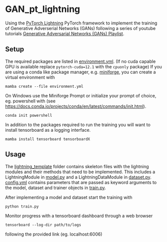 # GAN_pt_lightning
Using the [PyTorch Lightning](https://lightning.ai/docs/pytorch/stable/) PyTorch framework to implement the training of Generative Adverserial Networks (GANs) following a series of youtube tutorials [Generative Adversarial Networks (GANs) Playlist](https://www.youtube.com/playlist?list=PLhhyoLH6IjfwIp8bZnzX8QR30TRcHO8Va).


## Setup

The required packages are listed in [environment.yml](environment.yml). (If no cuda capable GPU is available replace `pytorch-cuda=12.1` with the `cpuonly` package)
If you are using a conda like package manager, e.g. [miniforge](https://github.com/conda-forge/miniforge#install), you can create a virtual environment with 
```
mamba create --file environment.yml
```
On Windows use the Miniforge Prompt or initialize your prompt of choice, eg. powershell with
(see https://docs.conda.io/projects/conda/en/latest/commands/init.html).
```
conda init powershell
```

In addition to the packages required to run the training you will want to install tensorboard as a logging interface.
```
mamba install tensorboard tensorboardX
```


## Usage

The [lightning_template](lightning_template/) folder contains skeleton files with the lightning modules and their methods that need to be implemented. This includes a LightningModule in [model.py](lightning_template/model.py)  and a LightningDataModule in [dataset.py](lightning_template/dataset.py). [config.yml](lightning_template/config.yml) contains parameters that are passed as keyword arguments to the model, dataset and trainer objects in [train.py](lightning_template/train.py).

After implementing a model and dataset start the training with
```
python train.py
```
Monitor progress with a tensorboard dashboard through a web browser
```
tensorboard --log-dir path/to/logs
```
following the provided link (eg. localhost:6006)

